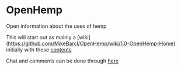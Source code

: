 OpenHemp
========

Open information about the uses of hemp

This will start out as mainly a [wiki] (https://github.com/MikeBarcl/OpenHemp/wiki/1.0-OpenHemp-Home) initially with these [contents](https://github.com/MikeBarcl/OpenHemp/wiki/_pages)  

Chat and comments can be done through [here](https://github.com/MikeBarcl/OpenHemp/issues)
